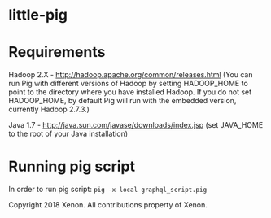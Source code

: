 # little-pig

# Requirements

Hadoop 2.X - http://hadoop.apache.org/common/releases.html (You can run Pig with different versions of Hadoop by setting HADOOP_HOME to point to the directory where you have installed Hadoop. If you do not set HADOOP_HOME, by default Pig will run with the embedded version, currently Hadoop 2.7.3.)

Java 1.7 - http://java.sun.com/javase/downloads/index.jsp (set JAVA_HOME to the root of your Java installation)

# Running pig script

In order to run pig script: `pig -x local graphql_script.pig`


Copyright 2018 Xenon. All contributions property of Xenon.
